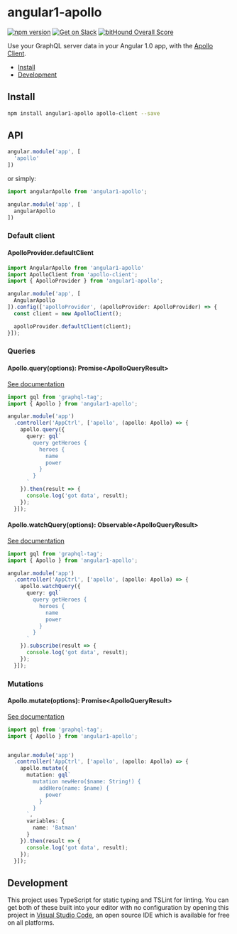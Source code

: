 # angular1-apollo

[![npm version](https://badge.fury.io/js/angular1-apollo.svg)](https://badge.fury.io/js/angular1-apollo)
[![Get on Slack](https://img.shields.io/badge/slack-join-orange.svg)](http://www.apollostack.com/#slack)
[![bitHound Overall Score](https://www.bithound.io/github/apollostack/angular1-apollo/badges/score.svg)](https://www.bithound.io/github/apollostack/angular1-apollo)

Use your GraphQL server data in your Angular 1.0 app, with the [Apollo Client](https://github.com/apollostack/apollo-client).

- [Install](#install)
- [Development](#development)

## Install

```bash
npm install angular1-apollo apollo-client --save
```

## API

```ts
angular.module('app', [
  'apollo'
])
```

or simply:

```ts
import angularApollo from 'angular1-apollo';

angular.module('app', [
  angularApollo
])
```

### Default client
#### ApolloProvider.defaultClient


```ts
import AngularApollo from 'angular1-apollo'
import ApolloClient from 'apollo-client';
import { ApolloProvider } from 'angular1-apollo';

angular.module('app', [
  AngularApollo
]).config(['apolloProvider', (apolloProvider: ApolloProvider) => {
  const client = new ApolloClient();

  apolloProvider.defaultClient(client);
}]);
```

### Queries

#### Apollo.query<T>(options): Promise<ApolloQueryResult<T>>

[See documentation](http://dev.apollodata.com/core/apollo-client-api.html#ApolloClient.query)

```ts
import gql from 'graphql-tag';
import { Apollo } from 'angular1-apollo';

angular.module('app')
  .controller('AppCtrl', ['apollo', (apollo: Apollo) => {
    apollo.query({
      query: gql`
        query getHeroes {
          heroes {
            name
            power
          }
        }
      `
    }).then(result => {
      console.log('got data', result);
    });
  }]);
```

#### Apollo.watchQuery<T>(options): Observable<ApolloQueryResult<T>>

[See documentation](http://dev.apollodata.com/core/apollo-client-api.html#ApolloClient.watchQuery)

```ts
import gql from 'graphql-tag';
import { Apollo } from 'angular1-apollo';

angular.module('app')
  .controller('AppCtrl', ['apollo', (apollo: Apollo) => {
    apollo.watchQuery({
      query: gql`
        query getHeroes {
          heroes {
            name
            power
          }
        }
      `
    }).subscribe(result => {
      console.log('got data', result);
    });
  }]);
```

### Mutations

#### Apollo.mutate<T>(options): Promise<ApolloQueryResult<T>>

[See documentation](http://dev.apollodata.com/core/apollo-client-api.html#ApolloClient.mutate)

```ts
import gql from 'graphql-tag';
import { Apollo } from 'angular1-apollo';


angular.module('app')
  .controller('AppCtrl', ['apollo', (apollo: Apollo) => {
    apollo.mutate({
      mutation: gql`
        mutation newHero($name: String!) {
          addHero(name: $name) {
            power
          }
        }
      `,
      variables: {
        name: 'Batman'
      }
    }).then(result => {
      console.log('got data', result);
    });
  }]);
```

## Development

This project uses TypeScript for static typing and TSLint for linting. You can get both of these built into your editor with no configuration by opening this project in [Visual Studio Code](https://code.visualstudio.com/), an open source IDE which is available for free on all platforms.
